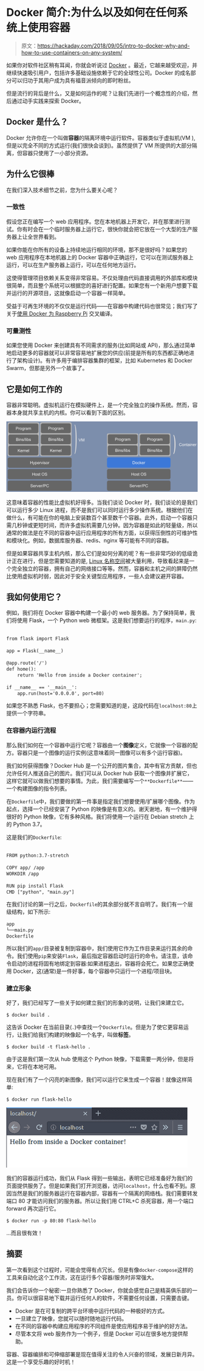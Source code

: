 # Docker 简介:为什么以及如何在任何系统上使用容器

> 原文：<https://hackaday.com/2018/09/05/intro-to-docker-why-and-how-to-use-containers-on-any-system/>

如果你对软件社区稍有耳闻，你就会听说过 [Docker](https://www.docker.com/) 。最近，它越来越受欢迎，并继续快速吸引用户，包括许多基础设施依赖于它的全球性公司。Docker 的成名部分可以归功于其用户成为具有福音派倾向的即时粉丝。

但是流行的背后是什么，又是如何运作的呢？让我们先进行一个概念性的介绍，然后通过动手实践来探索 Docker。

## Docker 是什么？

Docker 允许你在一个叫做**容器**的隔离环境中运行软件。容器类似于虚拟机(VM ),但是以完全不同的方式运行(我们很快会谈到)。虽然提供了 VM 所提供的大部分隔离，但容器只使用了一小部分资源。

## 为什么它很棒

在我们深入技术细节之前，您为什么要关心呢？

### 一致性

假设您正在编写一个 web 应用程序。您在本地机器上开发它，并在那里进行测试。你有时会在一个临时服务器上运行它，很快你就会把它放在一个大型的生产服务器上让全世界看到。

如果你能在你所有的设备上持续地运行相同的环境，那不是很好吗？如果您的 web 应用程序在本地机器上的 Docker 容器中正确运行，它可以在测试服务器上运行，可以在生产服务器上运行，可以在任何地方运行。

这使得管理项目依赖关系变得非常容易。不仅处理由代码直接调用的外部库和模块很简单，而且整个系统可以根据您的喜好进行配置。如果您有一个新用户想要下载并运行的开源项目，这就像启动一个容器一样简单。

受益于可再生环境的不仅仅是运行代码——在容器中构建代码也很常见；我们写了关于[使用 Docker 为 Raspberry Pi](https://hackaday.com/2016/09/01/how-to-use-docker-to-cross-compile-for-raspberry-pi-and-more/) 交叉编译。

### 可量测性

如果您使用 Docker 来创建具有不同需求的服务(比如网站或 API)，那么通过简单地启动更多的容器就可以非常容易地扩展您的供应(前提是所有的东西都正确地进行了架构设计)。有许多用于编排容器集群的框架，比如 Kubernetes 和 Docker Swarm，但那是另外一个故事了。

## 它是如何工作的

容器非常聪明。虚拟机运行在模拟硬件上，是一个完全独立的操作系统。然而，容器本身就共享主机的内核。你可以看到下面的区别。

![](img/3219fde80971d3d6f3c8f428020ffeed.png)

这意味着容器的性能比虚拟机好得多。当我们谈论 Docker 时，我们谈论的是我们可以运行多少 Linux 进程，而不是我们可以同时运行多少操作系统。根据他们在做什么，有可能在你的电脑上安装数百个甚至数千个容器。此外，启动一个容器只需几秒钟或更短时间，而许多虚拟机需要几分钟。因为容器是如此的轻量级，所以通常的做法是在不同的容器中运行应用程序的所有方面，以获得压倒性的可维护性和模块化。例如，数据库服务器、redis、nginx 等可能有不同的容器。

但是如果容器共享主机内核，那么它们是如何分离的呢？有一些非常巧妙的低级诡计正在进行，但是您需要知道的是, [Linux 名称空间](https://medium.com/@teddyking/linux-namespaces-850489d3ccf)被大量利用，导致看起来是一个完全独立的容器，拥有自己的网络接口等等。然而，容器和主机之间的屏障仍然比使用虚拟机时弱，因此对于安全关键型应用程序，一些人会建议避开容器。

## 我如何使用它？

例如，我们将在 Docker 容器中构建一个最小的 web 服务器。为了保持简单，我们将使用 Flask，一个 Python web 微框架。这是我们想要运行的程序，`main.py`:

```

from flask import Flask

app = Flask(__name__)

@app.route('/')
def home():
    return 'Hello from inside a Docker container';

if __name__ == '__main__':
    app.run(host='0.0.0.0', port=80)

```

如果您不熟悉 Flask，也不要担心；您需要知道的是，这段代码在`localhost:80`上提供一个字符串。

### 在容器内运行流程

那么我们如何在一个容器中运行它呢？容器由一个**图像**定义，它就像一个容器的配方。容器只是一个图像的运行实例(这意味着同一图像可以有多个运行容器)。

我们如何获得图像？Docker Hub 是一个公开的图片集合，其中有官方贡献，但也允许任何人推送自己的图片。我们可以从 Docker hub 获取一个图像并扩展它，这样它就可以做我们想要的事情。为此，我们需要编写一个`**Dockerfile**`——一个构建图像的指令列表。

在`Dockerfile`中，我们要做的第一件事是指定我们想要使用/扩展哪个图像。作为起点，选择一个已经安装了 Python 的映像是有意义的。谢天谢地，有一个维护得很好的 Python 映像，它有多种风格。我们将使用一个运行在 Debian stretch 上的 Python 3.7。

这是我们的`Dockerfile`:

```

FROM python:3.7-stretch

COPY app/ /app
WORKDIR /app

RUN pip install Flask
CMD ["python", "main.py"]

```

在我们讨论的第一行之后，`Dockerfile`的其余部分就不言自明了。我们有一个层级结构，如下所示:

```
app
└──main.py
Dockerfile
```

所以我们的`app/`目录被复制到容器中，我们使用它作为工作目录来运行其余的命令。我们使用`pip`来安装`Flask`，最后指定容器启动时运行的命令。请注意，该命令启动的进程将固有地绑定到容器:如果进程退出，容器将会死亡。如果您正确使用 Docker，这(通常)是一件好事，每个容器中只运行一个进程/项目块。

### 建立形象

好了，我们已经写了一些关于如何建立我们的形象的说明，让我们来建立它。

```
$ docker build .

```

这告诉 Docker 在当前目录(`.`)中查找一个`Dockerfile`。但是为了使它更容易运行，让我们给我们构建的映像起一个名字，叫做**标签**。

```
$ docker build -t flask-hello .

```

由于这是我们第一次从 hub 使用这个 Python 映像，下载需要一两分钟，但是将来，它将在本地可用。

现在我们有了一个闪亮的新图像，我们可以运行它来生成一个容器！就像这样简单:

```
$ docker run flask-hello
```

![](img/b9a1a718efd3be6ffb691c35b4a25c7a.png)

我们的容器运行成功，我们从 Flask 得到一些输出，表明它已经准备好为我们的页面提供服务了。但是如果我们打开浏览器，访问`localhost`，什么也看不到。原因当然是我们的服务器运行在容器内部，容器有一个隔离的网络栈。我们需要转发端口 80 才能访问我们的服务器。所以让我们用 CTRL+C 杀死容器，用一个端口 forward 再次运行它。

```
$ docker run -p 80:80 flask-hello
```

…而且很有效！

## 摘要

第一次看到这个过程时，可能会觉得有点冗长。但是有像`docker-compose`这样的工具来自动化这个工作流，这在运行多个容器/服务时非常强大。

我们会告诉你一个秘密:一旦你熟悉了 Docker，你就会感觉自己是精英俱乐部的一员。你可以很容易地下载并运行任何人的软件，不需要任何设置，只需要击键。

*   Docker 是在可复制的跨平台环境中运行代码的一种极好的方式。
*   一旦建立了映像，您就可以随时随地运行代码。
*   在不同的容器中构建应用程序的不同组件是使应用程序易于维护的好方法。
*   尽管本文将 web 服务作为一个例子，但是 Docker 可以在很多地方提供帮助。

容器、容器编排和可伸缩部署是现在值得关注的令人兴奋的领域，发展日新月异。这是一个享受乐趣的好时机！